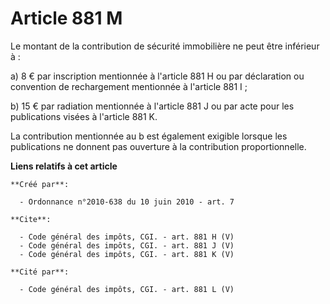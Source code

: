 # Article 881 M

Le montant de la contribution de sécurité immobilière ne peut être inférieur à : 

a) 8 € par inscription mentionnée à l'article 881 H ou par déclaration ou convention de rechargement mentionnée à l'article
881 I ; 

b) 15 € par radiation mentionnée à l'article 881 J ou par acte pour les publications visées à l'article 881 K.

La contribution mentionnée au b est également exigible lorsque les publications ne donnent pas ouverture à la contribution
proportionnelle.

**Liens relatifs à cet article**

	**Créé par**:

	  - Ordonnance n°2010-638 du 10 juin 2010 - art. 7

	**Cite**:

	  - Code général des impôts, CGI. - art. 881 H (V)
	  - Code général des impôts, CGI. - art. 881 J (V)
	  - Code général des impôts, CGI. - art. 881 K (V)

	**Cité par**:

	  - Code général des impôts, CGI. - art. 881 L (V)
